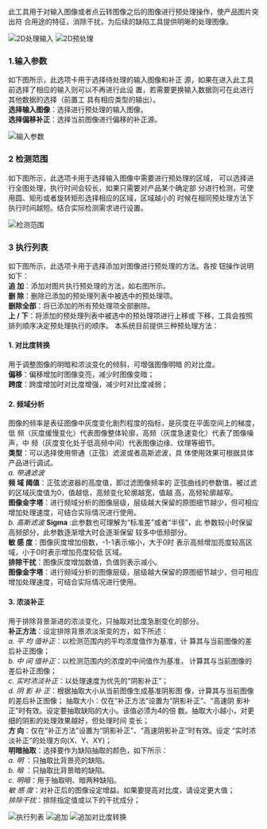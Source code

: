 
此工具用于对输入图像或者点云转图像之后的图像进行预处理操作，使产品图片突出符
合用途的特征，消除干扰，为后续的缺陷工具提供明晰的处理图像。

![2D处理输入](image-4.png)
![2D预处理](image-5.png)

### 1.输入参数 
如下图所示，此选项卡用于选择待处理的输入图像和补正
源，如果在进入此工具前选择了相应的输入则可以不再进行此设
置，若需要更换输入数据则可在此进行其他数据的选择（前置工
具有相应类型的输出）。<br> 
**选择输入图像**：选择进行预处理的输入图像。 <br> 
**选择偏移补正**：选择当前图像进行偏移的补正源。

![输入参数](image-6.png)

### 2 检测范围 
如下图所示，此选项卡用于选择输入图像中需要进行预处理的区域，
可以选择进行全图处理，执行时间会较长，如果只需要对产品某个确定部
分进行检测，可使用圆、矩形或者旋转矩形选择相应的区域，区域越小的
时候在相同预处理方法下执行时间越短。结合实际检测需求进行设置。

![检测范围](image-7.png)

### 3 执行列表 
如下图所示，此选项卡用于选择添加对图像进行预处理的方法。各按
钮操作说明如下： <br>
**追    加**：添加对图片执行预处理的方法，如右图所示。<br> 
**删    除**：删除已添加的预处理列表中被选中的预处理项。 <br>
**删除全部**：将已添加的所有预处理项全部删除。 <br>
**上  / 下**：将添加的预处理列表中被选中的预处理项进行上移或
下移，工具会按照排列顺序决定预处理执行的顺序。 
本系统目前提供三种预处理方法： 
#### 1. 对比度转换 
用于调整图像的明暗和浓淡变化的倾斜，可增强图像明暗
的对比度。<br> 
**偏移**：偏移增加时图像变亮，减少时图像变暗； <br>
**跨度**：跨度增加时对比度增强，减少时对比度减弱； 
#### 2. 频域分析
图像的频率是表征图像中灰度变化剧烈程度的指标，是灰度在平面空间上的梯度，低
频（灰度缓慢变化）代表图像整体轮廓，高频（灰度急速变化）代表了图像噪声，中
频（灰度变化处于低高频中间）代表图像边缘、纹理等细节。<br> 
**类型**：可以选择使用带通（正弦）滤波或者高斯滤波，具
体使用效果可根据具体产品进行调试。<br>
*a. 带通滤波*<br>
**频 域 阈值**：正弦滤波器的高度值，即过滤图像频率的
正弦曲线的参数值，被过滤的区域灰度值为0，值越低，高频变化轮廓越宽，值越
高，高频轮廓越窄。 <br>
**图像金字塔**：进行频域分析的图像层级，层级越大保留的原图细节越少，但可相应
增加处理速度，可结合实际情况进行使用。 <br>
*b. 高斯滤波*
**Sigma**  :此参数也可理解为“标准差”或者“半径”，此
参数较小时保留高频部分，此参数逐渐增大时会逐渐保留
较多中低频部分。 <br>
**敏 感 度**：图像灰度增加倍数，-1-1表示缩小，大于0时
表示高频增加亮度较高区域，小于0时表示增加亮度较低
区域。 <br>
**排除干扰**：图像灰度增加数值，负值则表示减小。<br> 
**图像金字塔**：进行频域分析的图像层级，层级越大保留的原图细节越少，但可相应
增加处理速度，可结合实际情况进行使用。 

#### 3. 浓淡补正 
用于排除背景渐进的浓淡变化，只抽取对比度急剧变化的部分。 <br>
**补正方法**：设定排除背景浓淡渐变的方，如下所述： <br>
*a. 平 均 值补正*：以检测范围内的平均浓度值作为基准，计
算其与当前图像的差后补正图像；<br>
*b. 中 间 值补正*：以检测范围内的浓度的中间值作为基准，
计算其与当前图像的差后补正图像； <br>
*c. 实时浓淡补正*：以处理速度为优先的“阴影补正”； <br>
*d. 阴 影  补 正*：根据抽取大小从当前图像生成基准阴影图
像，计算其与当前图像的差后补正图像； 
抽取大小：仅在“补正方法”设置为“阴影补正”、“高速阴
影补正”时有效。设定要抽取缺陷的大小。该值必须为4的倍
数。抽取大小越小，对更细的阴影的处理效果越好，但处理时间
变长； <br>
**方    向**：仅在“补正方法”设置为“阴影补正”、“高速阴影补正”时有效。设定
“实时浓淡补正”的处理方向(X、Y、XY)；<br>
**明暗抽取**：选择要作为缺陷抽取的颜色，如下所示： <br>
*a. 明*  ：只抽取比背景亮的缺陷。<br> 
*b. 暗*  ：只抽取比背景暗的缺陷。 <br>
*c. 明暗*：用于抽取明、暗两种缺陷。<br> 
*敏 感 度*：对补正后的图像设定增益。如果要提高对比度，请设定更大值； <br>
*排除干扰*：排除指定值或以下的干扰成分； 

![执行列表](image-8.png)
![追加](image-9.png)
![追加对比度转换](image-10.png)